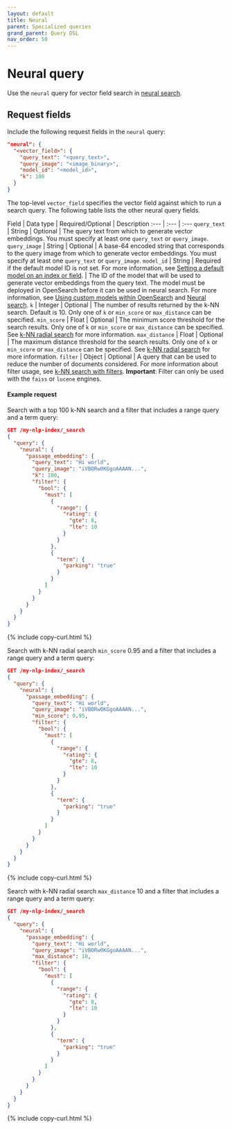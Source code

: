 ```yaml
---
layout: default
title: Neural
parent: Specialized queries
grand_parent: Query DSL
nav_order: 50
---
```


# Neural query

Use the `neural` query for vector field search in [neural search]({{site.url}}{{site.baseurl}}/search-plugins/neural-search/). 

## Request fields

Include the following request fields in the `neural` query:

```json
"neural": {
  "<vector_field>": {
    "query_text": "<query_text>",
    "query_image": "<image_binary>",
    "model_id": "<model_id>",
    "k": 100
  }
}
```

The top-level `vector_field` specifies the vector field against which to run a search query. The following table lists the other neural query fields.

Field | Data type | Required/Optional | Description
:--- | :--- | :--- 
`query_text` | String | Optional | The query text from which to generate vector embeddings. You must specify at least one `query_text` or `query_image`.
`query_image` | String | Optional | A base-64 encoded string that corresponds to the query image from which to generate vector embeddings. You must specify at least one `query_text` or `query_image`.
`model_id` | String | Required if the default model ID is not set. For more information, see [Setting a default model on an index or field]({{site.url}}{{site.baseurl}}/search-plugins/neural-text-search/#setting-a-default-model-on-an-index-or-field). | The ID of the model that will be used to generate vector embeddings from the query text. The model must be deployed in OpenSearch before it can be used in neural search. For more information, see [Using custom models within OpenSearch]({{site.url}}{{site.baseurl}}/ml-commons-plugin/using-ml-models/) and [Neural search]({{site.url}}{{site.baseurl}}/search-plugins/neural-search/).
`k` | Integer | Optional | The number of results returned by the k-NN search. Default is 10. Only one of `k` or `min_score` or `max_distance` can be specified.
`min_score` | Float | Optional | The minimum score threshold for the search results. Only one of `k` or `min_score` or `max_distance` can be specified. See [k-NN radial search]({{site.url}}{{site.baseurl}}/search-plugins/knn/radial-search-knn/) for more information.
`max_distance` | Float | Optional | The maximum distance threshold for the search results. Only one of `k` or `min_score` or `max_distance` can be specified. See [k-NN radial search]({{site.url}}{{site.baseurl}}/search-plugins/knn/radial-search-knn/) for more information.
`filter` | Object | Optional | A query that can be used to reduce the number of documents considered. For more information about filter usage, see [k-NN search with filters]({{site.url}}{{site.baseurl}}/search-plugins/knn/filter-search-knn/). **Important**: Filter can only be used with the `faiss` or `lucene` engines.

#### Example request
Search with a top 100 k-NN search and a filter that includes a range query and a term query:
```json
GET /my-nlp-index/_search
{
  "query": {
    "neural": {
      "passage_embedding": {
        "query_text": "Hi world",
        "query_image": "iVBORw0KGgoAAAAN...",
        "k": 100,
        "filter": {
          "bool": {
            "must": [
              {
                "range": {
                  "rating": {
                    "gte": 8,
                    "lte": 10
                  }
                }
              },
              {
                "term": {
                  "parking": "true"
                }
              }
            ]
          }
        }
      }
    }
  }
}
```
{% include copy-curl.html %}

Search with k-NN radial search `min_score` 0.95 and a filter that includes a range query and a term query:
```json
GET /my-nlp-index/_search
{
  "query": {
    "neural": {
      "passage_embedding": {
        "query_text": "Hi world",
        "query_image": "iVBORw0KGgoAAAAN...",
        "min_score": 0.95,
        "filter": {
          "bool": {
            "must": [
              {
                "range": {
                  "rating": {
                    "gte": 8,
                    "lte": 10
                  }
                }
              },
              {
                "term": {
                  "parking": "true"
                }
              }
            ]
          }
        }
      }
    }
  }
}
```
{% include copy-curl.html %}

Search with k-NN radial search `max_distance` 10 and a filter that includes a range query and a term query:
```json
GET /my-nlp-index/_search
{
  "query": {
    "neural": {
      "passage_embedding": {
        "query_text": "Hi world",
        "query_image": "iVBORw0KGgoAAAAN...",
        "max_distance": 10,
        "filter": {
          "bool": {
            "must": [
              {
                "range": {
                  "rating": {
                    "gte": 8,
                    "lte": 10
                  }
                }
              },
              {
                "term": {
                  "parking": "true"
                }
              }
            ]
          }
        }
      }
    }
  }
}
```
{% include copy-curl.html %}
